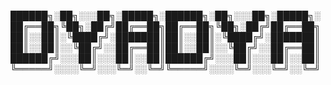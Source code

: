 

██████╗░██╗░░░██╗░█████╗░██████╗░██╗░░░██╗░█████╗░
██╔══██╗╚██╗░██╔╝██╔══██╗██╔══██╗╚██╗░██╔╝██╔══██╗
██║░░██║░╚████╔╝░███████║██║░░██║░╚████╔╝░███████║
██║░░██║░░╚██╔╝░░██╔══██║██║░░██║░░╚██╔╝░░██╔══██║
██████╔╝░░░██║░░░██║░░██║██████╔╝░░░██║░░░██║░░██║
╚═════╝░░░░╚═╝░░░╚═╝░░╚═╝╚═════╝░░░░╚═╝░░░╚═╝░░╚═╝
